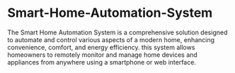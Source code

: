# Smart-Home-Automation-System
The Smart Home Automation System is a comprehensive solution designed to automate and control various aspects of a modern home, enhancing convenience, comfort, and energy efficiency.  this system allows homeowners to remotely monitor and manage home devices and appliances from anywhere using a smartphone or web interface.
